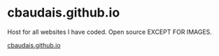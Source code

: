 # cbaudais.github.io

Host for all websites I have coded. Open source EXCEPT FOR IMAGES. 

[cbaudais.github.io](https://cbaudais.github.io/)
